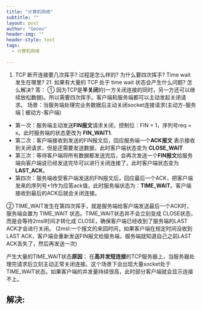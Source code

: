 ```yaml
---
title: "计算机网络"
subtitle: ""
layout: post
author: "Geooo"
header-img: ""
header-style: text
tags:
  - 计算机网络
  
---
```



1. TCP 断开连接要几次挥手? 过程是怎么样的? 为什么要四次挥手? Time wait 发生在哪里? 21. 如果有大量的 TCP 处于 time wait 状态会产生什么问题? 怎么解决?
答：
① 因为TCP是**半关闭**的(一方关闭连接的同时，另一方还可以继续放松数据)。所以需要四次挥手。客户端和服务端都可以主动发起关闭请求。
场景：当服务端处理完业务数据后主动关闭socket连接请求(主动方-服务端 | 被动方-客户端)
- 第一次：服务端主动发送**FIN报文**请求关闭，控制位：FIN = 1，序列号req = x。此时服务端的状态更改为 **FIN_WAIT1**.
- 第二次：客户端接收到发送的FIN报文后，回应服务端一个**ACK报文** 表示接收到关闭请求，但是还需要发送数据，此时客户端状态变为 **CLOSE_WAIT**
- 第三次：等待客户端将所有数据都发送完后，会再次发送一个**FIN报文**给服务端向客户端说已经发送完毕可以进行关闭连接了，此时客户端状态变为 **LAST_ACK**。
- 第四次：服务端收受客户端发送的FIN报文后，回应最后一个ACK，把客户端发来的序列号+1作为应答ack值，此时服务端状态为：**TIME_WAIT**。客户端接收到最后的ACK后就会关闭连接。

② TIME_WAIT发生在第四次挥手，就是服务端给客户端发送最后一个ACK时，服务端会置为 TIME_WAIT 状态。TIME_WAIT状态并不会立刻变成 CLOSE状态，而是会等待2msl时间才转化成 CLOSE，确保客户端已经收到了服务端的LAST ACK才会进行关闭。
(2msl:一个报文的来回时间，如果客户端在规定时间没收到LAST ACK，客户端会重新发送FIN报文给服务端，服务端就知道自己之前LAST ACK丢失了，然后再发送一次)

产生大量的TIME_WAIT状态**原因**：
在**高并发短连接**的TCP服务器上，当服务器处理完请求后立刻主动正常关闭连接。这个场景下会出现大量socket处于TIME_WAIT状态。如果客户端的并发量持续很高，此时部分客户端就会显示连接不上。

解决:
- 

